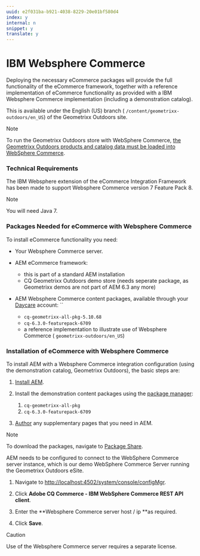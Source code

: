 ```yaml
---
uuid: e2f031ba-b921-4038-8229-20e01bf580d4
index: y
internal: n
snippet: y
translate: y
---
```


# IBM Websphere Commerce

Deploying the necessary eCommerce packages will provide the full functionality of the eCommerce framework, together with a reference implementation of eCommerce functionality as provided with a IBM Websphere Commerce implementation (including a demonstration catalog).

This is available under the English (US) branch ( `/content/geometrixx-outdoors/en_US`) of the Geometrixx Outdoors site.

>[!NOTE]
>
><p>To run the Geometrixx Outdoors store with WebSphere Commerce,&nbsp;<a href="/content/help/en/experience-manager/6-4/sites/deploying/using/setup.html">the Geometrixx Outdoors products and catalog data must be loaded into WebSphere Commerce</a>.</p>

### Technical Requirements

The IBM Websphere extension of the eCommerce Integration Framework has been made to support Websphere Commerce version 7 Feature Pack 8.

>[!NOTE]
>
><p>You will need Java 7.</p>

### Packages Needed for eCommerce with Websphere Commerce

To install eCommerce functionality you need:

* Your Websphere Commerce server.
* AEM eCommerce framework:

    * this is part of a standard AEM installation    
    * CQ Geometrixx Outdoors demo store (needs seperate package, as Geometrixx demos are not part of AEM 6.3 any more)

* AEM Websphere Commerce content packages, available through your [Daycare](http://daycare.day.com/home.html) account: ``

    * `cq-geometrixx-all-pkg-5.10.68`    
    * `cq-6.3.0-featurepack-6709`    
    * a reference implementation to illustrate use of Websphere Commerce ( `geometrixx-outdoors/en_US`)

### Installation of eCommerce with Websphere Commerce

To install AEM with a Websphere Commerce integration configuration (using the demonstration catalog, Geometrixx Outdoors), the basic steps are:

1. [Install AEM](deploy.md).

1. Install the demonstration content packages using the [package manager](/content/help/en/experience-manager/6-4/sites/administering/using/package-manager):

    1. `cq-geometrixx-all-pkg`    
    1. `cq-6.3.0-featurepack-6709`

1. [Author](/content/help/en/experience-manager/6-4/sites/authoring/using/page-authoring) any supplementary pages that you need in AEM.

>[!NOTE]
>
><p>To download the packages, navigate to&nbsp;<a href="/content/help/en/experience-manager/6-4/sites/administering/using/package-manager.html#main-pars_title_3">Package Share</a>.</p>

AEM needs to be configured to connect to the WebSphere Commerce server instance, which is our demo WebSphere Commerce Server running the Geometrixx Outdoors eSite.

1. Navigate to [http://localhost:4502/system/console/configMgr](http://localhost:4502/system/console/configMgr).

1. Click **Adobe CQ Commerce - IBM WebSphere Commerce REST API client**.

1. Enter the **Websphere Commerce server host / ip **as required.

1. Click **Save**.

>[!CAUTION]
>
><p>Use of the Websphere Commerce server requires a separate license.</p> 
